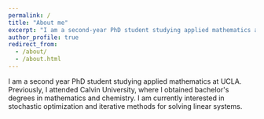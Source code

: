 ```yaml
---
permalink: /
title: "About me"
excerpt: "I am a second-year PhD student studying applied mathematics at UCLA."
author_profile: true
redirect_from:
  - /about/
  - /about.html
---
```


I am a second year PhD student studying applied mathematics at UCLA. Previously, I attended Calvin University, where I obtained bachelor's degrees in mathematics and chemistry. I am currently interested in stochastic optimization and iterative methods for solving linear systems.
